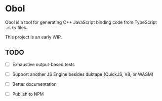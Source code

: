 
# Obol
Obol is a tool for generating C++ JavaScript binding code from TypeScript
`.d.ts` files.

This project is an early WIP.

## TODO
 - [ ] Exhaustive output-based tests
 - [ ] Support another JS Engine besides duktape (QuickJS, V8, or WASM)
 - [ ] Better documentation
 - [ ] Publish to NPM

